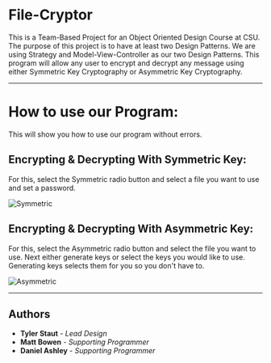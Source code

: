 # File-Cryptor

This is a Team-Based Project for an Object Oriented Design Course at CSU.
The purpose of this project is to have at least two Design Patterns. We are using Strategy and Model-View-Controller as our two Design Patterns. This
program will allow any user to encrypt and decrypt any message using either
Symmetric Key Cryptography or Asymmetric Key Cryptography.

---

# How to use our Program:

This will show you how to use our program without errors.

## Encrypting & Decrypting With Symmetric Key:
For this, select the Symmetric radio button and select a file you want to use and set a password.

![Symmetric](https://thumbs.gfycat.com/CraftyRaggedKillerwhale-size_restricted.gif)

## Encrypting & Decrypting With Asymmetric Key:
For this, select the Asymmetric radio button and select the file you want to use. Next either generate keys or select the keys you would like to use. Generating keys selects them for you so you don't have to.

![Asymmetric](https://thumbs.gfycat.com/PerfectAcidicAntelope-size_restricted.gif)

---

## Authors

* **Tyler Staut** - *Lead Design*
* **Matt Bowen** - *Supporting Programmer*
* **Daniel Ashley** - *Supporting Programmer*
